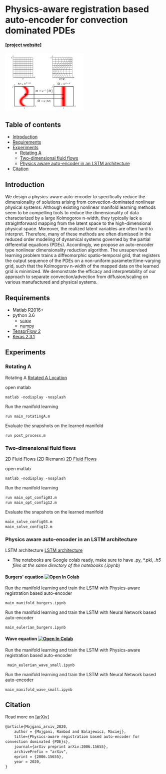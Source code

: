 # Physics-aware registration based auto-encoder for convection dominated PDEs

#### [[project website]](https://arxiv.org/abs/2006.15655)
<img src="data/schematic.png" width="250">

## Table of contents
* [Introduction](#introduction)
* [Requirements](#Requirements)
* [Experiments](#Experiments)
    * [Rotating A](#Rotating-A)
    * [Two-dimensional fluid flows](#Two-dimensional-fluid-flows)
    * [Physics aware auto-encoder in an LSTM architecture](#Physics-aware-auto-encoder-in-an-LSTM-architecture)
* [Citation](#citation)

## Introduction
We design a physics-aware auto-encoder to specifically reduce the dimensionality of solutions arising from convection-dominated nonlinear physical systems. Although existing nonlinear manifold learning methods seem to be compelling tools to reduce the dimensionality of data characterized by a large Kolmogorov n-width, they typically lack a straightforward mapping from the latent space to the high-dimensional physical space. Moreover, the realized latent variables are often hard to interpret. Therefore, many of these methods are often dismissed in the reduced order modeling of dynamical systems governed by the partial differential equations (PDEs). Accordingly, we propose an auto-encoder type nonlinear dimensionality reduction algorithm. The unsupervised learning problem trains a diffeomorphic spatio-temporal grid, that registers the output sequence of the PDEs on a non-uniform parameter/time-varying grid, such that the Kolmogorov n-width of the mapped data on the learned grid is minimized. We demonstrate the efficacy and interpretability of our approach to separate convection/advection from diffusion/scaling on various manufactured and physical systems.

## Requirements
- Matlab R2016+
- python 3.6
	- [scipy](https://pypi.org/project/scipy/)
	- [numpy](https://pypi.org/project/numpy/)
- [TensorFlow 2](https://www.tensorflow.org/install)
- [Keras 2.3.1](https://pypi.org/project/Keras/)

## Experiments
### Rotating A
Rotating A [Rotated A Location](./Experiments/rotatedA) 

open matlab
```
matlab -nodisplay -nosplash
```

Run the manifold learning
```
run main_rotatingA.m
```

Evaluate the snapshots on the learned manifold
```
run post_process.m
```

### Two-dimensional fluid flows
2D Fluid Flows (2D Riemann) [2D Fluid Flows](./Experiments/2DRiemann) 

open matlab
```
matlab -nodisplay -nosplash
```

Run the manifold learning
```
run main_opt_config03.m
run main_opt_config12.m
```
Evaluate the snapshots on the learned manifold
```
main_solve_config03.m
main_solve_config12.m
```


### Physics aware auto-encoder in an LSTM architecture
LSTM architecture [LSTM architecture](./Experiments/LSTM) 
* The notebooks are Google colab ready, make sure to have .py, *.pkl, *.h5 files at the same directory of the notebooks (*.ipynb)

#### Burgers' equation [![Open In Colab](https://colab.research.google.com/assets/colab-badge.svg)](./Experiments/LSTM/Burgers/main_manifold_burgers.ipynb)

Run the manifold learning and train the LSTM with Physics-aware registration based auto-encoder
```
main_manifold_burgers.ipynb
```

Run the manifold learning and train the LSTM with Neural Network based auto-encoder
```
main_eulerian_burgers.ipynb
```

#### Wave equation [![Open In Colab](https://colab.research.google.com/assets/colab-badge.svg)](./Experiments/LSTM/Wave/main_manifold_wave_small.ipynb)

Run the manifold learning and train the LSTM with Physics-aware registration based auto-encoder
```
 main_eulerian_wave_small.ipynb
```

Run the manifold learning and train the LSTM with Neural Network based auto-encoder
```
main_manifold_wave_small.ipynb
```


## Citation
Read more on [[arXiv]](https://arxiv.org/abs/2006.15655)
```
@article{Mojgani_arxiv_2020,
	author = {Mojgani, Rambod and Balajewicz, Maciej},
	title={Physics-aware registration based auto-encoder for convection dominated {PDE}s},
	journal={arXiv preprint arXiv:2006.15655},
	archivePrefix = "arXiv",
	eprint = {2006.15655},
	year = 2020,
}
```
